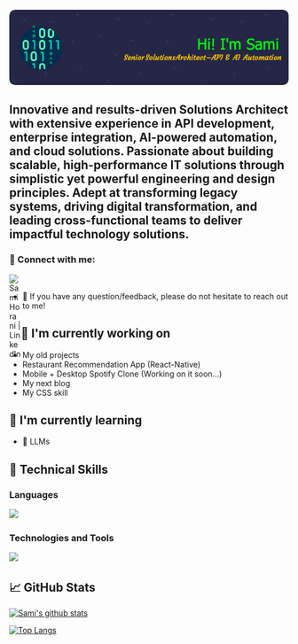 ![Header](./github-header-image.png)

<h2 align="left">
Innovative and results-driven Solutions Architect with extensive experience in API development, enterprise integration, AI-powered automation, and cloud solutions. Passionate about building scalable, high-performance IT solutions through simplistic yet powerful engineering and design principles. Adept at transforming legacy systems, driving digital transformation, and leading cross-functional teams to deliver impactful technology solutions.
</h2> 

### 🤝 Connect with me:

<a href="https://www.linkedin.com/in/samihorani/"><img align="left" src="https://raw.githubusercontent.com/yushi1007/yushi1007/main/images/linkedin.svg" alt="Sami Horani | LinkedIn" width="21px"/></a>
</br>
- 💬 If you have any question/feedback, please do not hesitate to reach out to me!

## 🔭 I'm currently working on

- My old projects
- Restaurant Recommendation App (React-Native)
- Mobile + Desktop Spotify Clone (Working on it soon...)
- My next blog
- My CSS skill

## 🌱 I'm currently learning

- 📱 LLMs

## 💼 Technical Skills

### Languages
![](https://go-skill-icons.vercel.app/api/icons?i=javascript,c,java,python,bash,powershell,groovy)

### Technologies and Tools
![](https://go-skill-icons.vercel.app/api/icons?i=azure,grafana,kibana,kafka,cassandra,maven,jenkins,jira,dbeaver,mongodb,mysql,hibernate,alchemy,andible,terraform,azuredevops,api,nginx,nodejs,ollama,oracle,pandas,numpy,jupyter,flask,kubernetes,docker,helm,git,linux,insomnia,powershell,visualstudio,vim)


## 📈 GitHub Stats 

[![Sami's github stats](https://github-readme-stats.vercel.app/api?username=refactoredlife)](https://github.com/refactoredlife)

[![Top Langs](https://github-readme-stats.vercel.app/api/top-langs/?username=refactoredlife&layout=compact)](https://github.com/refactoredlife)
